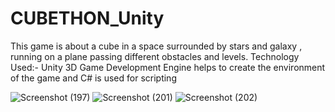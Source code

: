 # CUBETHON_Unity
This game is about a cube in a space surrounded by stars and galaxy , running on a plane passing different
obstacles and levels.
Technology Used:- Unity 3D Game Development Engine helps to create the environment of the game and C#
is used for scripting

![Screenshot (197)](https://user-images.githubusercontent.com/54243398/195828893-419a66ed-dd58-4414-a809-367710704eea.png)
![Screenshot (201)](https://user-images.githubusercontent.com/54243398/195829033-7001bf5e-f5b3-4817-b461-c8924b6f5b1a.png)
![Screenshot (202)](https://user-images.githubusercontent.com/54243398/195829054-1e1d1cc8-d2f1-484e-b743-5ccdbe9cfd47.png)
